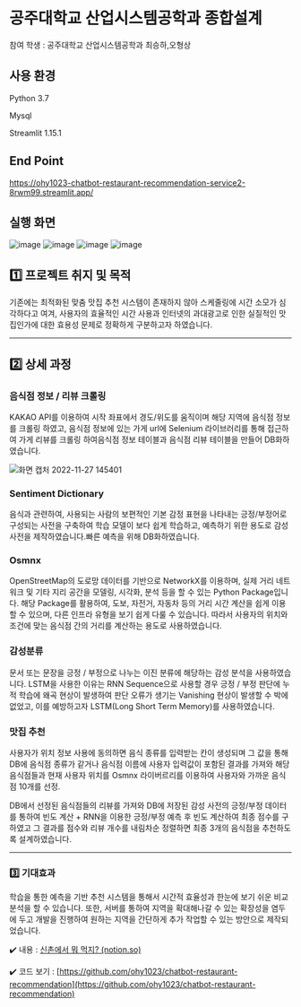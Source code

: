 # 공주대학교 산업시스템공학과 종합설계

참여 학생 : 공주대학교 산업시스템공학과 최승하,오형상

## 사용 환경
Python 3.7

Mysql

Streamlit 1.15.1

## End Point
https://ohy1023-chatbot-restaurant-recommendation-service2-8rwm99.streamlit.app/

## 실행 화면
![image](https://user-images.githubusercontent.com/110380812/204121588-fae2d5ee-8cdf-4b69-902c-82a74a96e0a9.png)
![image](https://user-images.githubusercontent.com/110380812/204121602-166b6d6f-a62c-43eb-9bdd-6c208ed3b335.png)
![image](https://user-images.githubusercontent.com/110380812/204121614-6612e3ad-7bd2-481b-a2b0-c6c0491e6ac2.png)
![image](https://user-images.githubusercontent.com/110380812/204121620-0043424a-82bd-48e1-8b60-486711eb77b8.png)


## 1️⃣ 프로젝트 취지 및 목적

 기존에는 최적화된 맞춤 맛집 추천 시스템이 존재하지 않아 스케줄링에 시간 소모가 심각하다고 여겨, 사용자의 효율적인 시간 사용과 인터넷의 과대광고로 인한 실질적인 맛집인가에 대한 효용성 문제로 정확하게 구분하고자 하였습니다.

---

## 2️⃣ 상세 과정

### 음식점 정보 / 리뷰 크롤링

 KAKAO API를 이용하여 시작 좌표에서 경도/위도를 움직이며 해당 지역에 음식점 정보를 크롤링 하였고, 음식점 정보에 있는 가게 url에 Selenium 라이브러리를 통해 접근하여 가게 리뷰를 크롤링 하여음식점 정보 테이블과 음식점 리뷰 테이블을 만들어 DB화하였습니다.

![화면 캡처 2022-11-27 145401](https://user-images.githubusercontent.com/110380812/204121464-18437727-b1ce-4497-9c20-70cf75d928b0.png)


### Sentiment Dictionary

 음식과 관련하여, 사용되는 사람의 보편적인 기본 감정 표현을 나타내는 긍정/부정어로 구성되는 사전을 구축하여 학습 모델이 보다 쉽게 학습하고, 예측하기 위한 용도로 감성 사전을 제작하였습니다.빠른 예측을 위해 DB화하였습니다.

### Osmnx

 OpenStreetMap의 도로망 데이터를 기반으로 NetworkX를 이용하며, 실제 거리 네트워크 및 기타 지리 공간을 모델링, 시각화, 분석 등을 할 수 있는 Python Package입니다. 해당 Package를 활용하여, 도보, 자전거, 자동차 등의 거리 시간 계산을 쉽게 이용할 수 있으며, 다른 인프라 유형을 보기 쉽게 다룰 수 있습니다. 따라서 사용자의 위치와 조건에 맞는 음식점 간의 거리를 계산하는 용도로 사용하였습니다.

### 감성분류

 문서 또는 문장을 긍정 / 부정으로 나누는 이진 분류에 해당하는 감성 분석을 사용하였습니다. LSTM을 사용한 이유는 RNN Sequence으로 사용할 경우 긍정 / 부정 판단에 누적 학습에 왜곡 현상이 발생하여 판단 오류가 생기는 Vanishing 현상이 발생할 수 박에 없었고, 이를 예방하고자 LSTM(Long Short Term Memory)를 사용하였습니다.

### 맛집 추천

 사용자가 위치 정보 사용에 동의하면 음식 종류를 입력받는 칸이 생성되며 그 값을 통해 DB에 음식점 종류가 같거나 음식점 이름에 사용자 입력값이 포함된 결과를 가져와 해당 음식점들과 현재 사용자 위치를 Osmnx 라이버르리를 이용하여 사용자와 가까운 음식점 10개를 선정.

DB에서 선정된 음식점들의 리뷰를 가져와  DB에 저장된 감성 사전의 긍정/부정 데이터를 통하여 빈도 계산 + RNN을 이용한 긍정/부정 예측 후 빈도 계산하여 최종 점수를 구하였고 그 결과를 점수와 리뷰 개수를 내림차순 정렬하면 최종 3개의 음식점을 추천하도록 설계하였습니다.

---

### 3️⃣ 기대효과

 학습을 통한 예측을 기반 추천 시스템을 통해서 시간적 효율성과 한눈에 보기 쉬운 비교 분석을 할 수 있습니다. 또한, 서버를 통하여 지역을 확대해나갈 수 있는 확장성을 염두에 두고 개발을 진행하여 원하는 지역을 간단하게 추가 작업할 수 있는 방안으로 제작되었습니다.

✔️ 내용 : [신촌에서 뭐 먹지? (notion.so)](https://www.notion.so/e9abe8ef8c8042658c73c7faf4c2555a)

✔️ 코드 보기 : [https://github.com/ohy1023/chatbot-restaurant-recommendation](https://github.com/ohy1023/chatbot-restaurant-recommendation)